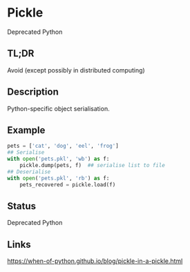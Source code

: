 Pickle
======

<div class='deprecated'>Deprecated Python</div>

TL;DR
-----

Avoid (except possibly in distributed computing)

Description
-----------

Python-specific object serialisation.

Example
-------

```python
pets = ['cat', 'dog', 'eel', 'frog']
## Serialise
with open('pets.pkl', 'wb') as f:
    pickle.dump(pets, f)  ## serialise list to file
## Deserialise
with open('pets.pkl', 'rb') as f:
    pets_recovered = pickle.load(f)
```

Status
------

Deprecated Python

Links
-----

https://when-of-python.github.io/blog/pickle-in-a-pickle.html
